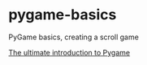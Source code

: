 # pygame-basics

PyGame basics, creating a scroll game

[The ultimate introduction to Pygame](https://www.youtube.com/watch?v=AY9MnQ4x3zk)
